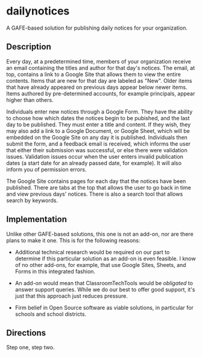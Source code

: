 # dailynotices
A GAFE-based solution for publishing daily notices for your organization.

## Description
Every day, at a predetermined time, members of your organization receive an email containing the titles and author for that day's notices. The email, at top, contains a link to a Google Site that allows them to view the entire contents. Items that are new for that day are labeled as "New". Older items that have already appeared on previous days appear below newer items. Items authored by pre-determined accounts, for example principals, appear higher than others.

Individuals enter new notices through a Google Form. They have the ability to choose how which dates the notices begin to be pubished, and the last day to be published. They must enter a title and content. If they wish, they may also add a link to a Google Document, or Google Sheet, which will be embedded on the Google Site on any day it is published. Individuals then submit the form, and a feedback email is received, which informs the user that either their submission was successful, or else there were validation issues. Validation issues occur when the user enters invalid publication dates (a start date for an already passed date, for example). It will also inform you of permission errors.

The Google Site contains pages for each day that the notices have been published. There are tabs at the top that allows the user to go back in time and view previous days' notices. There is also a search tool that allows search by keywords.

## Implementation

Unlike other GAFE-based solutions, this one is not an add-on, nor are there plans to make it one. This is for the following reasons:

* Additional technical research would be required on our part to determine if this particular solution as an add-on is even feasible. I know of no other add-ons, for example, that use Google Sites, Sheets, and Forms in this integrated fashion.

* An add-on would mean that ClassroomTechTools would be *obligated* to answer support queries. While we do our best to offer good support, it's just that this approach just reduces pressure.

* Firm belief in Open Source software as viable solutions, in particular for schools and school districts.

## Directions

Step one, step two.
